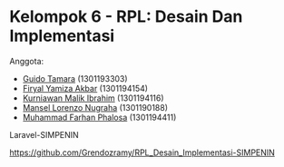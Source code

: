 # Kelompok 6 - RPL: Desain Dan Implementasi

Anggota:
- [Guido Tamara](https://github.com/grendozramy) (1301193303)
- [Firyal Yamiza Akbar](https://github.com/Cupuman) 	(1301194154)
- [Kurniawan Malik Ibrahim](https://github.com/kurniawanmalik) 	(1301194116)
- [Mansel Lorenzo Nugraha](https://github.com/mansel12) (1301190188)
- [Muhammad Farhan Phalosa](https://github.com/farhanfhalosa) (1301194411)

Laravel-SIMPENIN

https://github.com/Grendozramy/RPL_Desain_Implementasi-SIMPENIN

